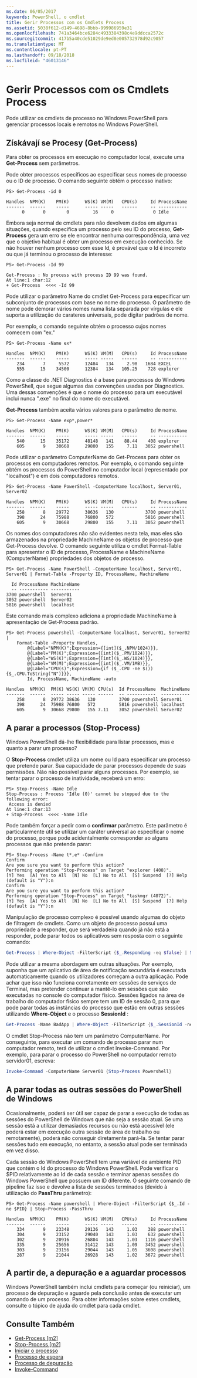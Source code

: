 ```yaml
---
ms.date: 06/05/2017
keywords: PowerShell, o cmdlet
title: Gerir Processos com os Cmdlets Process
ms.assetid: 5038f612-d149-4698-8bbb-999986959e31
ms.openlocfilehash: 741a3464bce6284c4933384398c4e9ddcca2572c
ms.sourcegitcommit: 417b5a40cde51029de9ed8e005732978d92c9057
ms.translationtype: MT
ms.contentlocale: pt-PT
ms.lasthandoff: 09/18/2018
ms.locfileid: "46013146"
---
```

# <a name="managing-processes-with-process-cmdlets"></a>Gerir Processos com os Cmdlets Process

Pode utilizar os cmdlets de processo no Windows PowerShell para gerenciar processos locais e remotos no Windows PowerShell.

## <a name="getting-processes-get-process"></a>Získávají se Procesy (Get-Process)

Para obter os processos em execução no computador local, execute uma **Get-Process** sem parâmetros.

Pode obter processos específicos ao especificar seus nomes de processo ou o ID de processo. O comando seguinte obtém o processo inativo:

```
PS> Get-Process -id 0

Handles  NPM(K)    PM(K)      WS(K) VM(M)   CPU(s)     Id ProcessName
-------  ------    -----      ----- -----   ------     -- -----------
      0       0        0         16     0               0 Idle
```

Embora seja normal de cmdlets para não devolvem dados em algumas situações, quando especifica um processo pelo seu ID do processo, **Get-Process** gera um erro se ele encontrar nenhuma correspondência, uma vez que o objetivo habitual é obter um processo em execução conhecido. Se não houver nenhum processo com esse Id, é provável que o Id é incorreto ou que já terminou o processo de interesse:

```
PS> Get-Process -Id 99

Get-Process : No process with process ID 99 was found.
At line:1 char:12
+ Get-Process  <<<< -Id 99
```

Pode utilizar o parâmetro Name do cmdlet Get-Process para especificar um subconjunto de processos com base no nome do processo. O parâmetro de nome pode demorar vários nomes numa lista separada por vírgulas e ele suporta a utilização de carateres universais, pode digitar padrões de nome.

Por exemplo, o comando seguinte obtém o processo cujos nomes comecem com "ex."

```
PS> Get-Process -Name ex*

Handles  NPM(K)    PM(K)      WS(K) VM(M)   CPU(s)     Id ProcessName
-------  ------    -----      ----- -----   ------     -- -----------
    234       7     5572      12484   134     2.98   1684 EXCEL
    555      15    34500      12384   134   105.25    728 explorer
```

Como a classe do .NET Diagnostics é a base para processos do Windows PowerShell, que segue algumas das convenções usadas por Diagnostics. Uma dessas convenções é que o nome do processo para um executável inclui nunca ".exe" no final do nome do executável.

**Get-Process** também aceita vários valores para o parâmetro de nome.

```
PS> Get-Process -Name exp*,power*

Handles  NPM(K)    PM(K)      WS(K) VM(M)   CPU(s)     Id ProcessName
-------  ------    -----      ----- -----   ------     -- -----------
    540      15    35172      48148   141    88.44    408 explorer
    605       9    30668      29800   155     7.11   3052 powershell
```

Pode utilizar o parâmetro ComputerName do Get-Process para obter os processos em computadores remotos. Por exemplo, o comando seguinte obtém os processos do PowerShell no computador local (representado por "localhost") e em dois computadores remotos.

```
PS> Get-Process -Name PowerShell -ComputerName localhost, Server01, Server02

Handles  NPM(K)    PM(K)      WS(K) VM(M)   CPU(s)     Id ProcessName
-------  ------    -----      ----- -----   ------     -- -----------
    258       8    29772      38636   130            3700 powershell
    398      24    75988      76800   572            5816 powershell
    605       9    30668      29800   155     7.11   3052 powershell
```

Os nomes dos computadores não são evidentes nesta tela, mas eles são armazenados na propriedade MachineName os objetos de processo que Get-Process devolve. O comando seguinte utiliza o cmdlet Format-Table para apresentar o ID de processo, ProcessName e MachineName (ComputerName) propriedades dos objetos de processo.

```
PS> Get-Process -Name PowerShell -ComputerName localhost, Server01, Server01 | Format-Table -Property ID, ProcessName, MachineName

  Id ProcessName MachineName
  -- ----------- -----------
3700 powershell  Server01
3052 powershell  Server02
5816 powershell  localhost
```

Este comando mais complexo adiciona a propriedade MachineName à apresentação de Get-Process padrão.

```
PS> Get-Process powershell -ComputerName localhost, Server01, Server02 |
    Format-Table -Property Handles,
        @{Label="NPM(K)";Expression={[int]($_.NPM/1024)}},
        @{Label="PM(K)";Expression={[int]($_.PM/1024)}},
        @{Label="WS(K)";Expression={[int]($_.WS/1024)}},
        @{Label="VM(M)";Expression={[int]($_.VM/1MB)}},
        @{Label="CPU(s)";Expression={if ($_.CPU -ne $()){$_.CPU.ToString("N")}}},
        Id, ProcessName, MachineName -auto

Handles  NPM(K)  PM(K) WS(K) VM(M) CPU(s)  Id ProcessName  MachineName
-------  ------  ----- ----- ----- ------  -- -----------  -----------
    258       8  29772 38636   130         3700 powershell Server01
    398      24  75988 76800   572         5816 powershell localhost
    605       9  30668 29800   155 7.11    3052 powershell Server02
```

## <a name="stopping-processes-stop-process"></a>A parar a processos (Stop-Process)

Windows PowerShell dá-lhe flexibilidade para listar processos, mas e quanto a parar um processo?

O **Stop-Process** cmdlet utiliza um nome ou Id para especificar um processo que pretende parar. Sua capacidade de parar processos depende de suas permissões. Não não possível parar alguns processos. Por exemplo, se tentar parar o processo de inatividade, receberá um erro:

```
PS> Stop-Process -Name Idle
Stop-Process : Process 'Idle (0)' cannot be stopped due to the following error:
 Access is denied
At line:1 char:13
+ Stop-Process  <<<< -Name Idle
```

Pode também forçar a pedir com o **confirmar** parâmetro. Este parâmetro é particularmente útil se utilizar um caráter universal ao especificar o nome do processo, porque pode acidentalmente corresponder ao alguns processos que não pretende parar:

```
PS> Stop-Process -Name t*,e* -Confirm
Confirm
Are you sure you want to perform this action?
Performing operation "Stop-Process" on Target "explorer (408)".
[Y] Yes  [A] Yes to All  [N] No  [L] No to All  [S] Suspend  [?] Help
(default is "Y"):n
Confirm
Are you sure you want to perform this action?
Performing operation "Stop-Process" on Target "taskmgr (4072)".
[Y] Yes  [A] Yes to All  [N] No  [L] No to All  [S] Suspend  [?] Help
(default is "Y"):n
```

Manipulação de processo complexo é possível usando algumas do objeto de filtragem de cmdlets. Como um objeto de processo possui uma propriedade a responder, que será verdadeira quando já não está a responder, pode parar todos os aplicativos sem resposta com o seguinte comando:

```powershell
Get-Process | Where-Object -FilterScript {$_.Responding -eq $false} | Stop-Process
```

Pode utilizar a mesma abordagem em outras situações. Por exemplo, suponha que um aplicativo de área de notificação secundária é executada automaticamente quando os utilizadores começam a outra aplicação. Pode achar que isso não funciona corretamente em sessões de serviços de Terminal, mas pretender continuar a mantê-lo em sessões que são executadas no console do computador físico. Sessões ligados na área de trabalho do computador físico sempre tem um ID de sessão 0, para que pode parar todas as instâncias do processo que estão em outras sessões utilizando **Where-Object** e o processo **SessionId** :

```powershell
Get-Process -Name BadApp | Where-Object -FilterScript {$_.SessionId -neq 0} | Stop-Process
```

O cmdlet Stop-Process não tem um parâmetro ComputerName. Por conseguinte, para executar um comando de processo parar num computador remoto, terá de utilizar o cmdlet Invoke-Command. Por exemplo, para parar o processo do PowerShell no computador remoto servidor01, escreva:

```powershell
Invoke-Command -ComputerName Server01 {Stop-Process Powershell}
```

## <a name="stopping-all-other-windows-powershell-sessions"></a>A parar todas as outras sessões do PowerShell de Windows

Ocasionalmente, poderá ser útil ser capaz de parar a execução de todas as sessões do PowerShell de Windows que não seja a sessão atual. Se uma sessão está a utilizar demasiados recursos ou não está acessível (ele poderá estar em execução outra sessão de área de trabalho ou remotamente), poderá não conseguir diretamente pará-la. Se tentar parar sessões tudo em execução, no entanto, a sessão atual pode ser terminada em vez disso.

Cada sessão do Windows PowerShell tem uma variável de ambiente PID que contém o Id do processo do Windows PowerShell. Pode verificar o $PID relativamente ao Id de cada sessão e terminar apenas sessões do Windows PowerShell que possuem um ID diferente. O seguinte comando de pipeline faz isso e devolve a lista de sessões terminados (devido à utilização do **PassThru** parâmetro):

```
PS> Get-Process -Name powershell | Where-Object -FilterScript {$_.Id -ne $PID} | Stop-Process -PassThru

Handles  NPM(K)    PM(K)      WS(K) VM(M)   CPU(s)     Id ProcessName
-------  ------    -----      ----- -----   ------     -- -----------
    334       9    23348      29136   143     1.03    388 powershell
    304       9    23152      29040   143     1.03    632 powershell
    302       9    20916      26804   143     1.03   1116 powershell
    335       9    25656      31412   143     1.09   3452 powershell
    303       9    23156      29044   143     1.05   3608 powershell
    287       9    21044      26928   143     1.02   3672 powershell
```

## <a name="starting-debugging-and-waiting-for-processes"></a>A partir de, a depuração e a aguardar processos

Windows PowerShell também inclui cmdlets para começar (ou reiniciar), um processo de depuração e aguarde pela conclusão antes de executar um comando de um processo. Para obter informações sobre estes cmdlets, consulte o tópico de ajuda do cmdlet para cada cmdlet.

## <a name="see-also"></a>Consulte Também

- [Get-Process [m2]](https://technet.microsoft.com/en-us/library/27a05dbd-4b69-48a3-8d55-b295f6225f15)
- [Stop-Process [m2]](https://technet.microsoft.com/en-us/library/12454238-9881-457a-bde4-fb6cd124deec)
- [Iniciar o processo](https://technet.microsoft.com/en-us/library/41a7e43c-9bb3-4dc2-8b0c-f6c32962e72c)
- [Processo de espera](https://technet.microsoft.com/en-us/library/9222af7a-789d-4a09-aa90-09d7c256c799)
- [Processo de depuração](https://technet.microsoft.com/en-us/library/eea1dace-3913-4dbd-b659-5a94a610eee1)
- [Invoke-Command](https://technet.microsoft.com/en-us/library/22fd98ba-1874-492e-95a5-c069467b8462)
